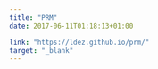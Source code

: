 ```yaml
---
title: "PRM"
date: 2017-06-11T01:18:13+01:00

link: "https://ldez.github.io/prm/"
target: "_blank"
---
```


